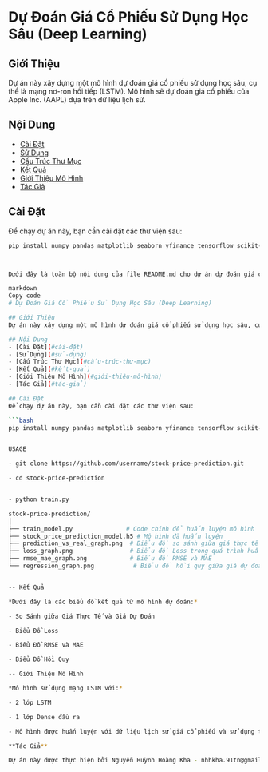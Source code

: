 # Dự Đoán Giá Cổ Phiếu Sử Dụng Học Sâu (Deep Learning)

## Giới Thiệu
Dự án này xây dựng một mô hình dự đoán giá cổ phiếu sử dụng học sâu, cụ thể là mạng nơ-ron hồi tiếp (LSTM). Mô hình sẽ dự đoán giá cổ phiếu của Apple Inc. (AAPL) dựa trên dữ liệu lịch sử.

## Nội Dung
- [Cài Đặt](#cài-đặt)
- [Sử Dụng](#sử-dụng)
- [Cấu Trúc Thư Mục](#cấu-trúc-thư-mục)
- [Kết Quả](#kết-quả)
- [Giới Thiệu Mô Hình](#giới-thiệu-mô-hình)
- [Tác Giả](#tác-giả)

## Cài Đặt
Để chạy dự án này, bạn cần cài đặt các thư viện sau:

```bash
pip install numpy pandas matplotlib seaborn yfinance tensorflow scikit-learn



Dưới đây là toàn bộ nội dung của file README.md cho dự án dự đoán giá cổ phiếu:

markdown
Copy code
# Dự Đoán Giá Cổ Phiếu Sử Dụng Học Sâu (Deep Learning)

## Giới Thiệu
Dự án này xây dựng một mô hình dự đoán giá cổ phiếu sử dụng học sâu, cụ thể là mạng nơ-ron hồi tiếp (LSTM). Mô hình sẽ dự đoán giá cổ phiếu của Apple Inc. (AAPL) dựa trên dữ liệu lịch sử.

## Nội Dung
- [Cài Đặt](#cài-đặt)
- [Sử Dụng](#sử-dụng)
- [Cấu Trúc Thư Mục](#cấu-trúc-thư-mục)
- [Kết Quả](#kết-quả)
- [Giới Thiệu Mô Hình](#giới-thiệu-mô-hình)
- [Tác Giả](#tác-giả)

## Cài Đặt
Để chạy dự án này, bạn cần cài đặt các thư viện sau:

```bash
pip install numpy pandas matplotlib seaborn yfinance tensorflow scikit-learn


USAGE

- git clone https://github.com/username/stock-price-prediction.git

- cd stock-price-prediction


- python train.py

stock-price-prediction/
│
├── train_model.py               # Code chính để huấn luyện mô hình
├── stock_price_prediction_model.h5 # Mô hình đã huấn luyện
├── prediction_vs_real_graph.png  # Biểu đồ so sánh giữa giá thực tế và giá dự đoán
├── loss_graph.png                # Biểu đồ Loss trong quá trình huấn luyện
├── rmse_mae_graph.png            # Biểu đồ RMSE và MAE
└── regression_graph.png           # Biểu đồ hồi quy giữa giá dự đoán và giá thực tế


-- Kết Quả

*Dưới đây là các biểu đồ kết quả từ mô hình dự đoán:*

- So Sánh giữa Giá Thực Tế và Giá Dự Đoán

- Biểu Đồ Loss

- Biểu Đồ RMSE và MAE

- Biểu Đồ Hồi Quy

-- Giới Thiệu Mô Hình

*Mô hình sử dụng mạng LSTM với:*

- 2 lớp LSTM

- 1 lớp Dense đầu ra

- Mô hình được huấn luyện với dữ liệu lịch sử giá cổ phiếu và sử dụng thuật toán Adam để tối ưu hóa.

**Tác Giả**

Dự án này được thực hiện bởi Nguyễn Huỳnh Hoàng Kha - nhhkha.91tn@gmail.com
